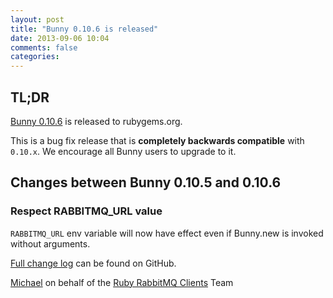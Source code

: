 ```yaml
---
layout: post
title: "Bunny 0.10.6 is released"
date: 2013-09-06 10:04
comments: false
categories: 
---
```


## TL;DR

[Bunny 0.10.6](https://rubygems.org/gems/bunny/versions/0.10.6) is released to rubygems.org.

This is a bug fix release that is **completely backwards compatible**
with `0.10.x`. We encourage all Bunny users to upgrade to it.


## Changes between Bunny 0.10.5 and 0.10.6

### Respect RABBITMQ_URL value

`RABBITMQ_URL` env variable will now have effect even if
Bunny.new is invoked without arguments.


[Full change log](https://github.com/ruby-amqp/bunny/blob/0.10.x-stable/ChangeLog.md) can be found on GitHub.


[Michael](http://twitter.com/michaelklishin) on behalf of the [Ruby RabbitMQ Clients](http://github.com/ruby-amqp) Team
